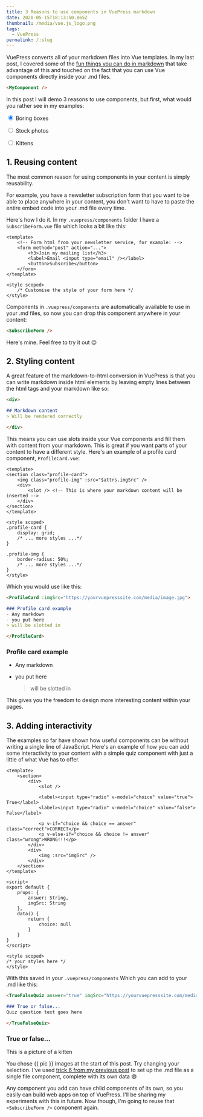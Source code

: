 ```yaml
---
title: 3 Reasons to use components in VuePress markdown
date: 2020-05-15T18:13:50.865Z
thumbnail: /media/vue.js_logo.png
tags:
  - VuePress
permalink: /:slug
---
```

VuePress converts all of your markdown files into Vue templates. In my last post, I covered some of the [fun things you can do in markdown](https://petedavis.dev/fun-things-you-can-do-in-vuepress-markdown/) that take advantage of this and touched on the fact that you can use Vue components directly inside your .md files. 

```md
<MyComponent />
```

In this post I will demo 3 reasons to use components, but first, what would you rather see in my examples:

<img :src="imgSrc + '130'" style="float:right" />

<label><input type="radio" v-model="pic" value="box" checked /> Boring boxes</label>

<label><input type="radio" v-model="pic" value="stock" /> Stock photos</label>

<label><input type="radio" v-model="pic" value="kitten" /> Kittens</label>

## 1. Reusing content

The most common reason for using components in your content is simply reusability. 

For example, you have a newsletter subscription form that you want to be able to place anywhere in your content, you don't want to have to paste the entire embed code into your .md file every time.

Here's how I do it. In my `.vuepress/components` folder I have a `SubscribeForm.vue` file which looks a bit like this:

```vue
<template>
    <!-- Form html from your newsletter service, for example: -->
    <form method="post" action="...">
        <h3>Join my mailing list</h3>
        <label>Email <input type="email" /></label>
        <button>Subscribe</button>
    </form>
</template>

<style scoped>
    /* Customise the style of your form here */
</style>
```

Components in `.vuepress/components` are automatically available to use in your .md files, so now you can drop this component anywhere in your content:

```md
<SubscribeForm />
```

Here's mine. Feel free to try it out :wink:

<TinyLetter />

## 2. Styling content

A great feature of the markdown-to-html conversion in VuePress is that you can write markdown inside html elements by leaving empty lines between the html tags and your markdown like so:

```md
<div>

## Markdown content
> Will be rendered correctly

</div>
```

This means you can use slots inside your Vue components and fill them with content from your markdown. This is great if you want parts of your content to have a different style. Here's an example of a profile card component, `ProfileCard.vue`:

```vue
<template>
<section class="profile-card">
    <img class="profile-img" :src="$attrs.imgSrc" />
    <div>
        <slot /> <!-- This is where your markdown content will be inserted -->
    </div>
</section>
</template>

<style scoped>
.profile-card {
    display: grid;
    /* ... more styles ...*/
}

.profile-img {
    border-radius: 50%;
    /* ... more styles ...*/
}
</style>
```

Which you would use like this:

```md
<ProfileCard :imgSrc="https://yourvuepresssite.com/media/image.jpg">

### Profile card example
- Any markdown
- you put here
> will be slotted in 

</ProfileCard>
```

<ProfileCard :imgSrc="imgSrc + '500'">

### Profile card example

* Any markdown
* you put here

  > will be slotted in

</ProfileCard>

This gives you the freedom to design more interesting content within your pages.

## 3. Adding interactivity

The examples so far have shown how useful components can be without writing a single line of JavaScript. Here's an example of how you can add some interactivity to your content with a simple quiz component with just a little of what Vue has to offer.

```vue
<template>
    <section>
        <div>
            <slot />

            <label><input type="radio" v-model="choice" value="true"> True</label>
            <label><input type="radio" v-model="choice" value="false"> False</label>

            <p v-if="choice && choice == answer" class="correct">CORRECT</p>
            <p v-else-if="choice && choice != answer" class="wrong">WRONG!!!</p>
        </div>
        <div>
            <img :src="imgSrc" />
        </div>
    </section>
</template>

<script>
export default {
    props: {
        answer: String,
        imgSrc: String
    },
    data() {
        return {
            choice: null
        }
    }
}
</script>

<style scoped>
/* your styles here */
</style>
```

With this saved in your `.vuepress/components`  Which you can add to your .md like this:

```md
<TrueFalseQuiz answer="true" imgSrc="https://yourvuepresssite.com/media/image.jpg">

### True or false...
Quiz question text goes here

</TrueFalseQuiz>
```

<TrueFalseQuiz :imgSrc="imgSrc + '200/400'" :answer="(pic == 'kitten').toString()">

### True or false...

This is a picture of a kitten

</TrueFalseQuiz>

You chose {{ pic }} images at the start of this post. Try changing your selection. I've used [trick 6 from my previous post](https://petedavis.dev/fun-things-you-can-do-in-vuepress-markdown/#_6-get-interactive-with-a-script-tag) to set up the .md file as a single file component, complete with its own data :smile:

Any component you add can have child components of its own, so you easily can build web apps on top of VuePress. I'll be sharing my experiments with this in future. Now though, I'm going to reuse that `<SubscribeForm />` component again.

<TinyLetter />

<script>
module.exports = {
  data() {
    return {
      pic: "box"
    }
  },
  computed: {
    imgSrc() {
      return this.pic === "kitten" ? "http://placekitten.com/"
        : this.pic === "stock" ? "https://picsum.photos/"
        : "https://via.placeholder.com/"
    }
  }
};
</script>